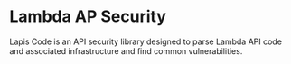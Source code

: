 # Lambda AP Security 

Lapis Code is an API security library designed to parse Lambda API code and associated infrastructure and find common vulnerabilities.

